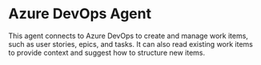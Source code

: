 # Azure DevOps Agent

This agent connects to Azure DevOps to create and manage work items, such as user stories, epics, and tasks. It can also read existing work items to provide context and suggest how to structure new items.
